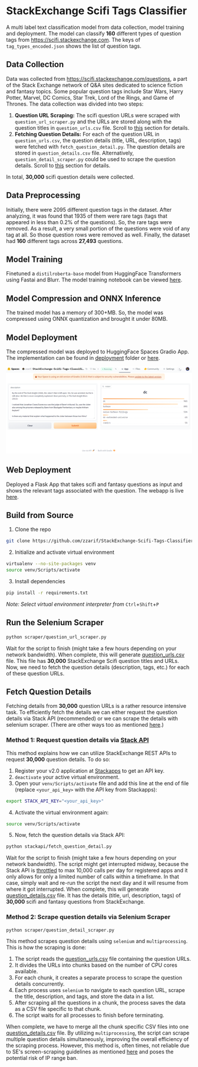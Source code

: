 # StackExchange Scifi Tags Classifier
A multi label text classification model from data collection, model training and deployment. The model can classify **160** different types of question tags from https://scifi.stackexchange.com. The keys of `tag_types_encoded.json` shows the list of question tags.

## Data Collection
Data was collected from https://scifi.stackexchange.com/questions, a part of the Stack Exchange network of Q&A sites dedicated to science fiction and fantasy topics. Some popular question tags include Star Wars, Harry Potter, Marvel, DC Comics, Star Trek, Lord of the Rings, and Game of Thrones. The data collection was divided into two steps:
1. **Question URL Scraping:** The scifi question URLs were scraped with `question_url_scraper.py` and the URLs are stored along with the question titles in `question_urls.csv` file. Scroll to [this](#run-the-selenium-scraper) section for details.
2. **Fetching Question Details:** For each of the question URL in `question_urls.csv`, the question details (title, URL, description, tags) were fetched with `fetch_question_detail.py`. The question details are stored in `question_details.csv` file. Alternatively, `question_detail_scraper.py` could be used to scrape the question details. Scroll to [this](#fetch-question-details) section for details.

In total, **30,000** scifi question details were collected.

## Data Preprocessing
Initially, there were 2095 different question tags in the dataset. After analyzing, it was found that 1935 of them were rare tags (tags that appeared in less than 0.2% of the questions). So, the rare tags were removed. As a result, a very small portion of the questions were void of any tag at all. So those question rows were removed as well. Finally, the dataset had **160** different tags across **27,493** questions.

## Model Training
Finetuned a `distilroberta-base` model from HuggingFace Transformers using Fastai and Blurr. The model training notebook can be viewed [here](notebooks/distilroberta-base/).

## Model Compression and ONNX Inference
The trained model has a memory of 300+MB. So, the model was compressed using ONNX quantization and brought it under 80MB.

## Model Deployment
The compressed model was deployed to HuggingFace Spaces Gradio App. The implementation can be found in [deployment](deployment) folder or [here](https://huggingface.co/spaces/zzarif/StackExchange-Scifi-Tags-Classifier).

![SE Scifi Tags Classifier](deployment/hf_model_deployed.png)

## Web Deployment
Deployed a Flask App that takes scifi and fantasy questions as input and shows the relevant tags associated with the question. The webapp is live [here](https://stackexchange-scifi-tags-classifier.vercel.app/).

## Build from Source
1. Clone the repo
```bash
git clone https://github.com/zzarif/StackExchange-Scifi-Tags-Classifier.git
```
2. Initialize and activate virtual environment
```bash
virtualenv --no-site-packages venv
source venv/Scripts/activate
```
3. Install dependencies
```bash
pip install -r requirements.txt
```
*Note: Select virtual environment interpreter from* `Ctrl`+`Shift`+`P`

## Run the Selenium Scraper
```bash
python scraper/question_url_scraper.py
```
Wait for the script to finish (might take a few hours depending on your network bandwidth). When complete, this will generate [question_urls.csv](data/question_urls.csv) file. This file has **30,000** StackExchange Scifi question titles and URLs. Now, we need to fetch the question details (description, tags, etc.) for each of these question URLs.

## Fetch Question Details
Fetching details from **30,000** question URLs is a rather resource intensive task. To efficiently fetch the details we can either request the question details via Stack API (recommended) or we can scrape the details with selenium scraper. (There are other ways too as mentioned [here](https://stackoverflow.com/a/40017359/23817375).)

### Method 1: Request question details via [Stack API](https://api.stackexchange.com/)
This method explains how we can utilize StackExchange REST APIs to request **30,000** question details. To do so:
1. Register your v2.0 application at [Stackapps](https://stackapps.com/apps/oauth/register) to get an API key.
2. `deactivate` your active virtual environment.
3. Open your `venv/Scripts/activate` file and add this line at the end of file (replace `<your_api_key>` with the API key from Stackapps):
```bash
export STACK_API_KEY="<your_api_key>"
```

4. Activate the virtual environment again:
```bash
source venv/Scripts/activate
```
5. Now, fetch the question details via Stack API:
```bash
python stackapi/fetch_question_detail.py
```
Wait for the script to finish (might take a few hours depending on your network bandwidth). The script might get interrupted midway, because the Stack API is [throttled](https://api.stackexchange.com/docs/throttle) to max 10,000 calls per day for registered apps and it only allows for only a limited number of calls within a timeframe. In that case, simply wait and re-run the script the next day and it will resume from where it got interrupted. When complete, this will generate [question_details.csv](data/question_details.csv) file. It has the details (title, url, description, tags) of **30,000** scifi and fantasy questions from StackExchange.

### Method 2: Scrape question details via Selenium Scraper
```bash
python scraper/question_detail_scraper.py
```
This method scrapes question details using `selenium` and `multiprocessing`. This is how the scraping is done:
1. The script reads the [question_urls.csv](data/question_urls.csv) file containing the question URLs.
2. It divides the URLs into chunks based on the number of CPU cores available.
3. For each chunk, it creates a separate process to scrape the question details concurrently.
4. Each process uses `selenium` to navigate to each question URL, scrape the title, description, and tags, and store the data in a list.
5. After scraping all the questions in a chunk, the process saves the data as a CSV file specific to that chunk.
6. The script waits for all processes to finish before terminating.

When complete, we have to merge all the chunk specific CSV files into one [question_details.csv](data/question_details.csv) file. By utilizing `multiprocessing`, the script can scrape multiple question details simultaneously, improving the overall efficiency of the scraping process. However, this method is, often times, not reliable due to SE's screen-scraping guidelines as mentioned [here](https://meta.stackexchange.com/a/446) and poses the potential risk of IP range ban.